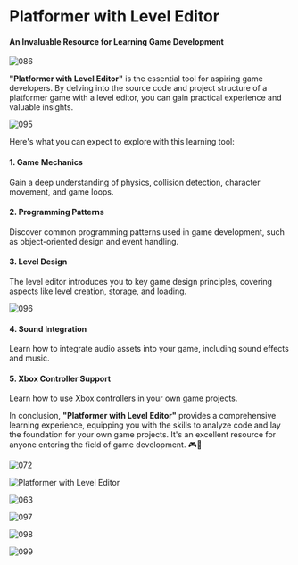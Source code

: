 # Platformer with Level Editor

#### An Invaluable Resource for Learning Game Development

![086](https://github.com/JoeLumbley/Platformer-with-Level-Editor/assets/77564255/73bd7c32-f3c4-40dc-b18f-f34b2a5f5045)


**"Platformer with Level Editor"** is the essential tool for aspiring game developers. By delving into the source code and project structure of a platformer game with a level editor, you can gain practical experience and valuable insights.


![095](https://github.com/JoeLumbley/Platformer-with-Level-Editor/assets/77564255/659511ab-83b2-4545-b7c1-51ae1df7ee7e)


Here's what you can expect to explore with this learning tool:

#### 1. Game Mechanics
Gain a deep understanding of physics, collision detection, character movement, and game loops.

#### 2. Programming Patterns
Discover common programming patterns used in game development, such as object-oriented design and event handling.

#### 3. Level Design
The level editor introduces you to key game design principles, covering aspects like level creation, storage, and loading.

![096](https://github.com/JoeLumbley/Platformer-with-Level-Editor/assets/77564255/d80513c2-c64f-46cd-bb12-e03da4a657ee)



#### 4. Sound Integration
Learn how to integrate audio assets into your game, including sound effects and music.

#### 5. Xbox Controller Support
Learn how to use Xbox controllers in your own game projects.

In conclusion, **"Platformer with Level Editor"** provides a comprehensive learning experience, equipping you with the skills to analyze code and lay the foundation for your own game projects. It's an excellent resource for anyone entering the field of game development. 🎮🚀



![072](https://github.com/JoeLumbley/Platformer-with-Level-Editor/assets/77564255/c4ae4c4c-7641-4a9f-96d5-c19805fdcc01)





![Platformer with Level Editor](https://github.com/JoeLumbley/Platformer-with-Level-Editor/assets/77564255/9c8fc9e2-5e4f-4f1f-a544-8b5b3a6ad385)

![063](https://github.com/JoeLumbley/Platformer-with-Level-Editor/assets/77564255/c55ed39f-9a4e-43d6-84a0-f5c364f224d9)















![097](https://github.com/JoeLumbley/Platformer-with-Level-Editor/assets/77564255/cb5f999e-4639-4fc7-a8c0-cb3771457f30)



![098](https://github.com/JoeLumbley/Platformer-with-Level-Editor/assets/77564255/de5ed0a6-df66-4273-b22d-cf7fd4260e46)

















![099](https://github.com/JoeLumbley/Platformer-with-Level-Editor/assets/77564255/11014c5e-d346-4b54-bb2b-20840e38a42e)










